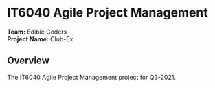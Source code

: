 # IT6040 Agile Project Management

<b>Team:</b> Edible Coders <br>
<b>Project Name:</b> Club-Ex

## Overview
The IT6040 Agile Project Management project for Q3-2021.
